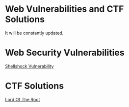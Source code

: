 # Web Vulnerabilities and CTF Solutions
It will be constantly updated.
# Web Security Vulnerabilities

<a href="https://github.com/ysfcndgr/Web-Vulnerabilities-and-Exploitation/blob/main/Shellshock.md">Shellshock Vulnerability</a>

# CTF Solutions

<a href="https://github.com/ysfcndgr/Web-Acikliklari-ve-CTF-Cozumleri/blob/main/Lord%20Of%20The%20Root.md">Lord Of The Root</a>
